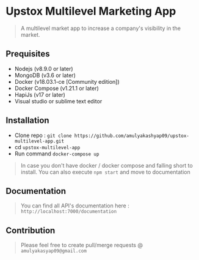 # Upstox Multilevel Marketing App
> A multilevel market app to increase a company's visibility in the market.

## Prequisites

* Nodejs (v8.9.0 or later)
* MongoDB (v3.6 or later)
* Docker (v18.03.1-ce [Community edition])
* Docker Compose (v1.21.1 or later)
* HapiJs (v17 or later)
* Visual studio or sublime text editor

## Installation

* Clone repo : `git clone https://github.com/amulyakashyap09/upstox-multilevel-app.git`
* cd `upstox-multilevel-app`
* Run command `docker-compose up`

> In case you don't have docker / docker compose and falling short to install. You can also execute `npm start` and move to documentation

## Documentation

> You can find all API's documentation here : `http://localhost:7000/documentation`

## Contribution

> Please feel free to create pull/merge requests @ `amulyakasyap09@gmail.com`